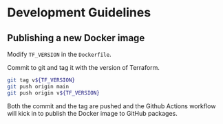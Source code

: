 # Development Guidelines

## Publishing a new Docker image

Modify `TF_VERSION` in the `Dockerfile`.

Commit to git and tag it with the version of Terraform.

```bash
git tag v${TF_VERSION}
git push origin main
git push origin v${TF_VERSION}
```

Both the commit and the tag are pushed and the Github Actions workflow will kick in to publish the Docker image to GitHub packages.
